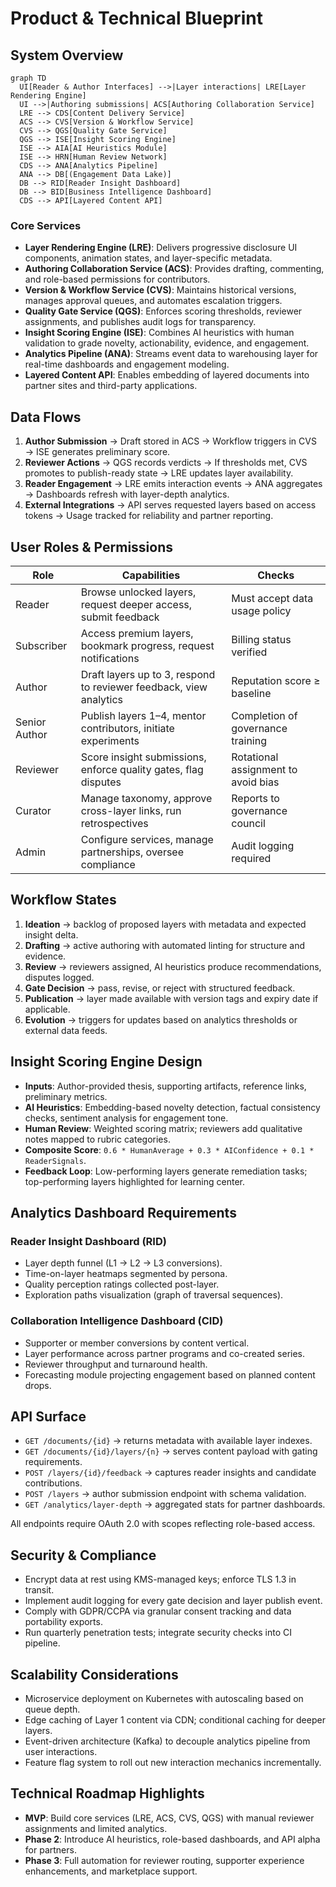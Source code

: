 # Product & Technical Blueprint

## System Overview

```mermaid
graph TD
  UI[Reader & Author Interfaces] -->|Layer interactions| LRE[Layer Rendering Engine]
  UI -->|Authoring submissions| ACS[Authoring Collaboration Service]
  LRE --> CDS[Content Delivery Service]
  ACS --> CVS[Version & Workflow Service]
  CVS --> QGS[Quality Gate Service]
  QGS --> ISE[Insight Scoring Engine]
  ISE --> AIA[AI Heuristics Module]
  ISE --> HRN[Human Review Network]
  CDS --> ANA[Analytics Pipeline]
  ANA --> DB[(Engagement Data Lake)]
  DB --> RID[Reader Insight Dashboard]
  DB --> BID[Business Intelligence Dashboard]
  CDS --> API[Layered Content API]
```

### Core Services
- **Layer Rendering Engine (LRE)**: Delivers progressive disclosure UI components, animation states, and layer-specific metadata.
- **Authoring Collaboration Service (ACS)**: Provides drafting, commenting, and role-based permissions for contributors.
- **Version & Workflow Service (CVS)**: Maintains historical versions, manages approval queues, and automates escalation triggers.
- **Quality Gate Service (QGS)**: Enforces scoring thresholds, reviewer assignments, and publishes audit logs for transparency.
- **Insight Scoring Engine (ISE)**: Combines AI heuristics with human validation to grade novelty, actionability, evidence, and engagement.
- **Analytics Pipeline (ANA)**: Streams event data to warehousing layer for real-time dashboards and engagement modeling.
- **Layered Content API**: Enables embedding of layered documents into partner sites and third-party applications.

## Data Flows
1. **Author Submission** → Draft stored in ACS → Workflow triggers in CVS → ISE generates preliminary score.
2. **Reviewer Actions** → QGS records verdicts → If thresholds met, CVS promotes to publish-ready state → LRE updates layer availability.
3. **Reader Engagement** → LRE emits interaction events → ANA aggregates → Dashboards refresh with layer-depth analytics.
4. **External Integrations** → API serves requested layers based on access tokens → Usage tracked for reliability and partner reporting.

## User Roles & Permissions
| Role | Capabilities | Checks |
|------|--------------|--------|
| Reader | Browse unlocked layers, request deeper access, submit feedback | Must accept data usage policy |
| Subscriber | Access premium layers, bookmark progress, request notifications | Billing status verified |
| Author | Draft layers up to 3, respond to reviewer feedback, view analytics | Reputation score ≥ baseline |
| Senior Author | Publish layers 1–4, mentor contributors, initiate experiments | Completion of governance training |
| Reviewer | Score insight submissions, enforce quality gates, flag disputes | Rotational assignment to avoid bias |
| Curator | Manage taxonomy, approve cross-layer links, run retrospectives | Reports to governance council |
| Admin | Configure services, manage partnerships, oversee compliance | Audit logging required |

## Workflow States
1. **Ideation** → backlog of proposed layers with metadata and expected insight delta.
2. **Drafting** → active authoring with automated linting for structure and evidence.
3. **Review** → reviewers assigned, AI heuristics produce recommendations, disputes logged.
4. **Gate Decision** → pass, revise, or reject with structured feedback.
5. **Publication** → layer made available with version tags and expiry date if applicable.
6. **Evolution** → triggers for updates based on analytics thresholds or external data feeds.

## Insight Scoring Engine Design
- **Inputs**: Author-provided thesis, supporting artifacts, reference links, preliminary metrics.
- **AI Heuristics**: Embedding-based novelty detection, factual consistency checks, sentiment analysis for engagement tone.
- **Human Review**: Weighted scoring matrix; reviewers add qualitative notes mapped to rubric categories.
- **Composite Score**: `0.6 * HumanAverage + 0.3 * AIConfidence + 0.1 * ReaderSignals`.
- **Feedback Loop**: Low-performing layers generate remediation tasks; top-performing layers highlighted for learning center.

## Analytics Dashboard Requirements
### Reader Insight Dashboard (RID)
- Layer depth funnel (L1 → L2 → L3 conversions).
- Time-on-layer heatmaps segmented by persona.
- Quality perception ratings collected post-layer.
- Exploration paths visualization (graph of traversal sequences).

### Collaboration Intelligence Dashboard (CID)
- Supporter or member conversions by content vertical.
- Layer performance across partner programs and co-created series.
- Reviewer throughput and turnaround health.
- Forecasting module projecting engagement based on planned content drops.

## API Surface
- `GET /documents/{id}` → returns metadata with available layer indexes.
- `GET /documents/{id}/layers/{n}` → serves content payload with gating requirements.
- `POST /layers/{id}/feedback` → captures reader insights and candidate contributions.
- `POST /layers` → author submission endpoint with schema validation.
- `GET /analytics/layer-depth` → aggregated stats for partner dashboards.

All endpoints require OAuth 2.0 with scopes reflecting role-based access.

## Security & Compliance
- Encrypt data at rest using KMS-managed keys; enforce TLS 1.3 in transit.
- Implement audit logging for every gate decision and layer publish event.
- Comply with GDPR/CCPA via granular consent tracking and data portability exports.
- Run quarterly penetration tests; integrate security checks into CI pipeline.

## Scalability Considerations
- Microservice deployment on Kubernetes with autoscaling based on queue depth.
- Edge caching of Layer 1 content via CDN; conditional caching for deeper layers.
- Event-driven architecture (Kafka) to decouple analytics pipeline from user interactions.
- Feature flag system to roll out new interaction mechanics incrementally.

## Technical Roadmap Highlights
- **MVP**: Build core services (LRE, ACS, CVS, QGS) with manual reviewer assignments and limited analytics.
- **Phase 2**: Introduce AI heuristics, role-based dashboards, and API alpha for partners.
- **Phase 3**: Full automation for reviewer routing, supporter experience enhancements, and marketplace support.

